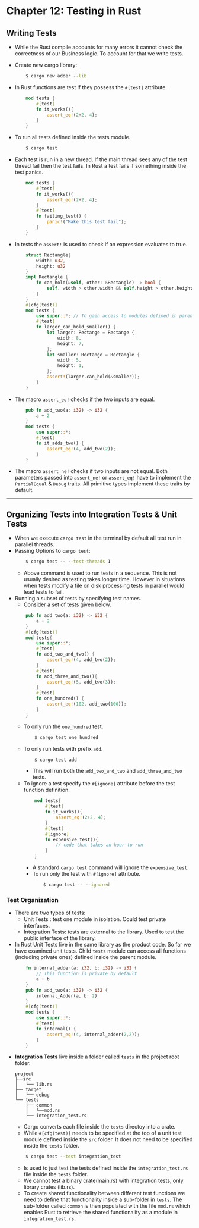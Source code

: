 # Chapter 12: Testing in Rust


## Writing Tests
* While the Rust compile accounts for many errors it cannot check the correctness of our Business logic. To account for that we write tests.

* Create new cargo library:
    ```cmd 
        $ cargo new adder --lib
    ```
* In Rust functions are test if they possess the `#[test]` attribute.
    ```rust
        mod tests {
            #[test]
            fn it_works(){
                assert_eq!(2+2, 4);
            }
        }
    ```
* To run all tests defined inside the tests module.
    ```cmd
        $ cargo test
    ```
* Each test is run in a new thread. If the main thread sees any of the test thread fail then the test fails. In Rust a test fails if something inside the test panics. 
    ```rust
        mod tests {
            #[test]
            fn it_works(){
                assert_eq!(2+2, 4);
            }
            #[test]
            fn failing_test() {
                panic!("Make this test fail");
            }
        }

    ```
* In tests the `assert!` is used to check if an expression evaluates to true.
    ```rust
        struct Rectangle{
            width: u32,
            height: u32
        }
        impl Rectangle {
            fn can_hold(&self, other: &Rectangle) -> bool {
                self. width > other.width && self.height > other.height
            }
        }
        #[cfg(test)]
        mod tests {
            use super::*; // To gain access to modules defined in parent scope.
            #[test]
            fn larger_can_hold_smaller() {
                let larger: Rectange = Rectange {
                    width: 8,
                    height: 7,
                };
                let smaller: Rectange = Rectangle {
                    width: 5,
                    height: 1,
                };
                assert!(larger.can_hold(&smaller));
            }
        }
    ```
* The macro `assert_eq!` checks if the two inputs are equal.
    ```rust
        pub fn add_two(a: i32) -> i32 {
            a + 2
        }
        mod tests {
            use super::*;
            #[test]
            fn it_adds_two() {
                assert_eq!(4, add_two(2));
            }
        }
    ```
* The macro `assert_ne!` checks if two inputs are not equal. Both parameters passed into `assert_ne!` or `assert_eq!` have to implement the `PartialEqual` & `Debug` traits. All primitive types implement these traits by default.
* * *

## Organizing Tests into Integration Tests & Unit Tests
* When we execute `cargo test` in the terminal by default all test run in parallel threads.
* Passing Options to `cargo test`:
    ```cmd
        $ cargo test -- --test-threads 1
    ```
    * Above command is used to run tests in a sequence. This is not usually desired as testing takes longer time. However in situations when tests modify a file on disk processing tests in parallel would lead tests to fail.
* Running a subset of tests by specifying test names.
    * Consider a set of tests given below.
    ```rust
        pub fn add_two(a: i32) -> i32 {
            a + 2
        }
        #[cfg(test)]
        mod tests{
            use super::*;
            #[test]
            fn add_two_and_two() {
                assert_eq!(4, add_two(2));
            }
            #[test]
            fn add_three_and_two(){
                assert_eq!(5, add_two(3));
            }
            #[test]
            fn one_hundred() {
                assert_eq!(102, add_two(100));
            }
        }
    ```
    * To only run the `one_hundred` test.
        ```cmd
            $ cargo test one_hundred
        ```
    * To only run tests with prefix `add`. 
        ```cmd
            $ cargo test add
        ```
        * This will run both the `add_two_and_two` and `add_three_and_two` tests.
    * To ignore a test specify the `#[ignore]` attribute before the test function definition.
        ```rust 
            mod tests{
                #[test]
                fn it_works(){
                    assert_eq!(2+2, 4);
                }
                #[test]
                #[ignore]
                fn expensive_test(){
                    // code that takes an hour to run
                }
            }
        ```
       * A standard `cargo test` command will ignore the `expensive_test`.
       * To run only the test with `#[ignore]` attribute.
            ```cmd
                $ cargo test -- --ignored
            ```
### **Test Organization**
* There are two types of tests:
    * Unit Tests : test one module in isolation. Could test private interfaces.
    * Integration Tests: tests are external to the library. Used to test the public interface of the library.
* In Rust Unit Tests live in the same library as the product code. So far we have examined unit tests. Child `tests` module can access all functions (including private ones) defined inside the parent module.
    ```rust
        fn internal_adder(a: i32, b: i32) -> i32 { 
            // This function is private by default
            a + b
        }
        pub fn add_two(a: i32) -> i32 {
            internal_Adder(a, b: 2)
        }
        #[cfg(test)]
        mod tests {
            use super::*;
            #[test]
            fn internal() {
                assert_eq!(4, internal_adder(2,2));
            }
        }
* **Integration Tests** live inside a folder called `tests` in the project root folder.
    ```
    project
    ├──src
    │   └── lib.rs
    ├── target
    │   └── debug
    └── tests
        ├── common
        │   └──mod.rs
        └── integration_test.rs
    ```
    * Cargo converts each file inside the `tests` directoy into a crate.
    * While `#[cfg(test)]` needs to be specified at the top of a unit test module defined inside the `src` folder. It does not need to be specified inside the `tests` folder.
    ```cmd
        $ cargo test --test integration_test
    ```
    * Is used to just test the tests defined inside the `integration_test.rs` file inside the `tests` folder.
    * We cannot test a binary crate(main.rs) with integration tests, only library crates (lib.rs).
    * To create shared functionality between different test functions we need to define that functionality inside a sub-folder in `tests`. The sub-folder called `common` is then populated with the file `mod.rs` which enables Rust to retrieve the shared functionality as a module in `integration_test.rs`.
        ```
